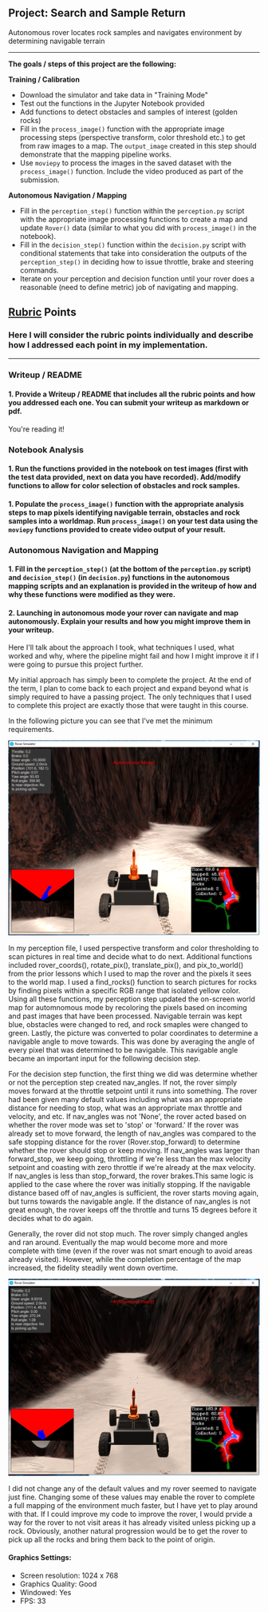## Project: Search and Sample Return
Autonomous rover locates rock samples and navigates environment by determining navigable terrain

---


**The goals / steps of this project are the following:**  

**Training / Calibration**  

* Download the simulator and take data in "Training Mode"
* Test out the functions in the Jupyter Notebook provided
* Add functions to detect obstacles and samples of interest (golden rocks)
* Fill in the `process_image()` function with the appropriate image processing steps (perspective transform, color threshold etc.) to get from raw images to a map.  The `output_image` created in this step should demonstrate that the mapping pipeline works.
* Use `moviepy` to process the images in the saved dataset with the `process_image()` function.  Include the video produced as part of the submission.

**Autonomous Navigation / Mapping**

* Fill in the `perception_step()` function within the `perception.py` script with the appropriate image processing functions to create a map and update `Rover()` data (similar to what you did with `process_image()` in the notebook). 
* Fill in the `decision_step()` function within the `decision.py` script with conditional statements that take into consideration the outputs of the `perception_step()` in deciding how to issue throttle, brake and steering commands. 
* Iterate on your perception and decision function until your rover does a reasonable (need to define metric) job of navigating and mapping.  

## [Rubric](https://review.udacity.com/#!/rubrics/916/view) Points
### Here I will consider the rubric points individually and describe how I addressed each point in my implementation.  

---
### Writeup / README

#### 1. Provide a Writeup / README that includes all the rubric points and how you addressed each one.  You can submit your writeup as markdown or pdf.  

You're reading it!

### Notebook Analysis
#### 1. Run the functions provided in the notebook on test images (first with the test data provided, next on data you have recorded). Add/modify functions to allow for color selection of obstacles and rock samples.


#### 1. Populate the `process_image()` function with the appropriate analysis steps to map pixels identifying navigable terrain, obstacles and rock samples into a worldmap.  Run `process_image()` on your test data using the `moviepy` functions provided to create video output of your result.  

### Autonomous Navigation and Mapping

[//]: # (Image References)

[image1]: ./rover%20image%201.PNG
[image2]: ./rover%20image%202.PNG
 

#### 1. Fill in the `perception_step()` (at the bottom of the `perception.py` script) and `decision_step()` (in `decision.py`) functions in the autonomous mapping scripts and an explanation is provided in the writeup of how and why these functions were modified as they were.


#### 2. Launching in autonomous mode your rover can navigate and map autonomously.  Explain your results and how you might improve them in your writeup.  

Here I'll talk about the approach I took, what techniques I used, what worked and why, where the pipeline might fail and how I might improve it if I were going to pursue this project further.

My initial approach has simply been to complete the project. At the end of the term, I plan to come back to each project and expand beyond what is simply required to have a passing project. The only techniques that I used to complete this project are exactly those that were taught in this course. 

In the following picture you can see that I've met the minimum requirements.

![alt text][image1]

In my perception file, I used perspective transform and color thresholding to scan pictures in real time and decide what to do next. Additional functions included rover_coords(), rotate_pix(), translate_pix(), and pix_to_world() from the prior lessons which I used to map the rover and the pixels it sees to the world map. I used a find_rocks() function to search pictures for rocks by finding pixels within a specific RGB range that isolated yellow color. Using all these functions, my perception step updated the on-screen world map for automnomous mode by recoloring the pixels based on incoming and past images that have been processed. Navigable terrain was kept blue, obstacles were changed to red, and rock smaples were changed to green. Lastly, the picture was converted to polar coordinates to determine a navigable angle to move towards. This was done by averaging the angle of every pixel that was determined to be navigable. This navigable angle became an important input for the following decision step.

For the decision step function, the first thing we did was determine whether or not the perception step created nav_angles. If not, the rover simply moves forward at the throttle setpoint until it runs into something. The rover had been given many default values including what was an appropriate distance for needing to stop, what was an appropriate max throttle and velocity, and etc. If nav_angles was not 'None', the rover acted based on whether the rover mode was set to 'stop' or 'forward.' If the rover was already set to move forward, the length of nav_angles was compared to the safe stopping distance for the rover (Rover.stop_forward) to determine whether the rover should stop or keep moving. If nav_angles was larger than forward_stop, we keep going, throttling if we're less than the max velocity setpoint and coasting with zero throttle if we're already at the max velocity. If nav_angles is less than stop_forward, the rover brakes.This same logic is applied to the case where the rover was initially stopping. If the navigable distance based off of nav_angles is sufficient, the rover starts moving again, but turns towards the navigable angle. If the distance of nav_angles is not great enough, the rover keeps off the throttle and turns 15 degrees before it decides what to do again.

Generally, the rover did not stop much. The rover simply changed angles and ran around. Eventually the map would become more and more complete with time (even if the rover was not smart enough to avoid areas already visited). However, while the completion percentage of the map increased, the fidelity steadily went down overtime.

![alt text][image2]

I did not change any of the default values and my rover seemed to navigate just fine. Changing some of these values may enable the rover to complete a full mapping of the environment much faster, but I have yet to play around with that. If I could improve my code to improve the rover, I would prvide a way for the rover to not visit areas it has already visited unless picking up a rock. Obviously,  another natural progression would be to get the rover to pick up all the rocks and bring them back to the point of origin.
 
#### Graphics Settings: 
* Screen resolution: 1024 x 768
* Graphics Quality: Good
* Windowed: Yes
* FPS: 33
